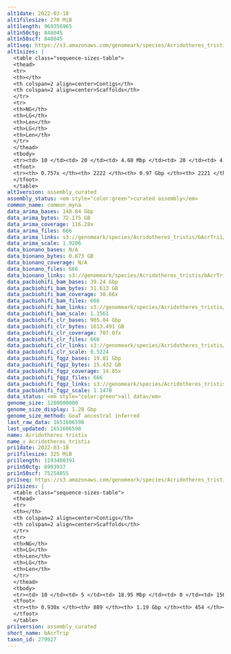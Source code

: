 ```yaml
---
alt1date: 2022-03-18
alt1filesize: 270 MiB
alt1length: 969356965
alt1n50ctg: 848045
alt1n50scf: 848045
alt1seq: https://s3.amazonaws.com/genomeark/species/Acridotheres_tristis/bAcrTri1/assembly_curated/bAcrTri1.alt.cur.20220318.fasta.gz
alt1sizes: |
  <table class="sequence-sizes-table">
  <thead>
  <tr>
  <th></th>
  <th colspan=2 align=center>Contigs</th>
  <th colspan=2 align=center>Scaffolds</th>
  </tr>
  <tr>
  <th>NG</th>
  <th>LG</th>
  <th>Len</th>
  <th>LG</th>
  <th>Len</th>
  </tr>
  </thead>
  <tbody>
  <tr><td> 10 </td><td> 20 </td><td> 4.60 Mbp </td><td> 20 </td><td> 4.60 Mbp </td></tr>  <tr><td> 20 </td><td> 57 </td><td> 2.70 Mbp </td><td> 57 </td><td> 2.70 Mbp </td></tr>  <tr><td> 30 </td><td> 112 </td><td> 1.96 Mbp </td><td> 112 </td><td> 1.96 Mbp </td></tr>  <tr><td> 40 </td><td> 193 </td><td> 1.30 Mbp </td><td> 193 </td><td> 1.30 Mbp </td></tr>  <tr style="background-color:#cccccc;"><td> 50 </td><td> 316 </td><td> 0.85 Mbp </td><td> 316 </td><td> 0.85 Mbp </td></tr>  <tr><td> 60 </td><td> 511 </td><td> 0.51 Mbp </td><td> 511 </td><td> 0.51 Mbp </td></tr>  <tr><td> 70 </td><td> 908 </td><td> 177.82 Kbp </td><td> 908 </td><td> 177.82 Kbp </td></tr>  <tr><td> 80 </td><td> 0 </td><td>  </td><td> 0 </td><td>  </td></tr>  <tr><td> 90 </td><td> 0 </td><td>  </td><td> 0 </td><td>  </td></tr>  <tr><td> 100 </td><td> 0 </td><td>  </td><td> 0 </td><td>  </td></tr>  </tbody>
  <tfoot>
  <tr><th> 0.757x </th><th> 2222 </th><th> 0.97 Gbp </th><th> 2221 </th><th> 0.97 Gbp </th></tr>
  </tfoot>
  </table>
alt1version: assembly_curated
assembly_status: <em style="color:green">curated assembly</em>
common_name: common_myna
data_arima_bases: 148.84 Gbp
data_arima_bytes: 72.175 GB
data_arima_coverage: 116.28x
data_arima_files: 666
data_arima_links: s3://genomeark/species/Acridotheres_tristis/bAcrTri1/genomic_data/arima/<br>
data_arima_scale: 1.9206
data_bionano_bases: N/A
data_bionano_bytes: 0.873 GB
data_bionano_coverage: N/A
data_bionano_files: 666
data_bionano_links: s3://genomeark/species/Acridotheres_tristis/bAcrTri1/genomic_data/bionano/<br>
data_pacbiohifi_bam_bases: 39.24 Gbp
data_pacbiohifi_bam_bytes: 31.613 GB
data_pacbiohifi_bam_coverage: 30.66x
data_pacbiohifi_bam_files: 666
data_pacbiohifi_bam_links: s3://genomeark/species/Acridotheres_tristis/bAcrTri1/genomic_data/pacbio_hifi/<br>
data_pacbiohifi_bam_scale: 1.1561
data_pacbiohifi_clr_bases: 905.04 Gbp
data_pacbiohifi_clr_bytes: 1613.491 GB
data_pacbiohifi_clr_coverage: 707.07x
data_pacbiohifi_clr_files: 666
data_pacbiohifi_clr_links: s3://genomeark/species/Acridotheres_tristis/bAcrTri1/genomic_data/pacbio_hifi/<br>
data_pacbiohifi_clr_scale: 0.5224
data_pacbiohifi_fqgz_bases: 19.01 Gbp
data_pacbiohifi_fqgz_bytes: 15.432 GB
data_pacbiohifi_fqgz_coverage: 14.85x
data_pacbiohifi_fqgz_files: 666
data_pacbiohifi_fqgz_links: s3://genomeark/species/Acridotheres_tristis/bAcrTri1/genomic_data/pacbio_hifi/<br>
data_pacbiohifi_fqgz_scale: 1.1470
data_status: <em style="color:green">all data</em>
genome_size: 1280000000
genome_size_display: 1.28 Gbp
genome_size_method: GoaT ancestral inferred
last_raw_data: 1651606598
last_updated: 1651606598
name: Acridotheres tristis
name_: Acridotheres_tristis
pri1date: 2022-03-18
pri1filesize: 325 MiB
pri1length: 1193400391
pri1n50ctg: 6993937
pri1n50scf: 75254055
pri1seq: https://s3.amazonaws.com/genomeark/species/Acridotheres_tristis/bAcrTri1/assembly_curated/bAcrTri1.pri.cur.20220318.fasta.gz
pri1sizes: |
  <table class="sequence-sizes-table">
  <thead>
  <tr>
  <th></th>
  <th colspan=2 align=center>Contigs</th>
  <th colspan=2 align=center>Scaffolds</th>
  </tr>
  <tr>
  <th>NG</th>
  <th>LG</th>
  <th>Len</th>
  <th>LG</th>
  <th>Len</th>
  </tr>
  </thead>
  <tbody>
  <tr><td> 10 </td><td> 5 </td><td> 18.95 Mbp </td><td> 0 </td><td> 156.25 Mbp </td></tr>  <tr><td> 20 </td><td> 12 </td><td> 15.06 Mbp </td><td> 1 </td><td> 118.31 Mbp </td></tr>  <tr><td> 30 </td><td> 22 </td><td> 12.76 Mbp </td><td> 2 </td><td> 117.45 Mbp </td></tr>  <tr><td> 40 </td><td> 33 </td><td> 9.62 Mbp </td><td> 4 </td><td> 77.30 Mbp </td></tr>  <tr style="background-color:#cccccc;"><td> 50 </td><td> 49 </td><td style="background-color:#88ff88;"> 6.99 Mbp </td><td> 5 </td><td style="background-color:#88ff88;"> 75.25 Mbp </td></tr>  <tr><td> 60 </td><td> 71 </td><td> 5.00 Mbp </td><td> 9 </td><td> 25.95 Mbp </td></tr>  <tr><td> 70 </td><td> 106 </td><td> 2.65 Mbp </td><td> 14 </td><td> 21.08 Mbp </td></tr>  <tr><td> 80 </td><td> 178 </td><td> 1.16 Mbp </td><td> 22 </td><td> 11.32 Mbp </td></tr>  <tr><td> 90 </td><td> 416 </td><td> 260.30 Kbp </td><td> 103 </td><td> 401.44 Kbp </td></tr>  <tr><td> 100 </td><td> 0 </td><td>  </td><td> 0 </td><td>  </td></tr>  </tbody>
  <tfoot>
  <tr><th> 0.930x </th><th> 889 </th><th> 1.19 Gbp </th><th> 454 </th><th> 1.19 Gbp </th></tr>
  </tfoot>
  </table>
pri1version: assembly_curated
short_name: bAcrTrip
taxon_id: 279927
---
```

